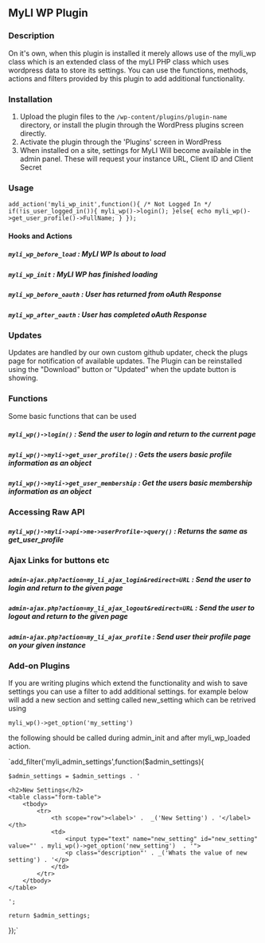 
## MyLI WP Plugin


### Description

On it's own, when this plugin is installed it merely allows use of the myli_wp class which is an extended class of the myLI PHP class which uses wordpress data to store its settings. 
You can use the functions, methods, actions and filters provided by this plugin to add additional functionality.

### Installation

1. Upload the plugin files to the `/wp-content/plugins/plugin-name` directory, or install the plugin through the WordPress plugins screen directly.
1. Activate the plugin through the 'Plugins' screen in WordPress
1. When installed on a site, settings for MyLI Will become available in the admin panel. These will request your instance URL, Client ID and Client Secret

### Usage

`add_action('myli_wp_init',function(){
	/* Not Logged In */
	if(!is_user_logged_in()){
		myli_wp()->login();
	}else{
	echo myli_wp()->get_user_profile()->FullName;
    }
});`

#### Hooks and Actions
##### `myli_wp_before_load` :  MyLI WP Is about to load
##### `myli_wp_init` :  MyLI WP has finished loading
##### `myli_wp_before_oauth` :  User has returned from oAuth Response
##### `myli_wp_after_oauth` :  User has completed oAuth Response

### Updates

Updates are handled by our own custom github updater, check the plugs page for notification of available updates. The Plugin can be reinstalled using the "Download" button or "Updated" when the update button is showing.

### Functions

Some basic functions that can be used
##### `myli_wp()->login()` :  Send the user to login and return to the current page
##### `myli_wp()->myli->get_user_profile()` :  Gets the users basic profile information as an object
##### `myli_wp()->myli->get_user_membership` :  Get the users basic membership information as an object

### Accessing Raw API
##### `myli_wp()->myli->api->me->userProfile->query()` :  Returns the same as get_user_profile

### Ajax Links for buttons etc

##### `admin-ajax.php?action=my_li_ajax_login&redirect=URL` :  Send the user to login and return to the given page
##### `admin-ajax.php?action=my_li_ajax_logout&redirect=URL` :  Send the user to logout and return to the given page
##### `admin-ajax.php?action=my_li_ajax_profile` : Send user their profile page on your given instance

### Add-on Plugins

If you are writing plugins which extend the functionality and wish to save settings you can use a filter to add additional settings. for example below
will add a new section and setting called new_setting which can be retrived using

`myli_wp()->get_option('my_setting')`

the following should be called during admin_init and after myli_wp_loaded action. 

`add_filter('myli_admin_settings',function($admin_settings){
					
	$admin_settings = $admin_settings . '
	
	<h2>New Settings</h2>
	<table class="form-table">
		<tbody>			
			<tr>
				<th scope="row"><label>' .  _('New Setting') . '</label></th>
				<td>
					<input type="text" name="new_setting" id="new_setting" value="' . myli_wp()->get_option('new_setting')  . '">
					<p class="description"' . _('Whats the value of new setting') . '</p>
				</td>
			</tr>
		</tbody>
	</table>
	
	';
	
	return $admin_settings;
					
 });`
